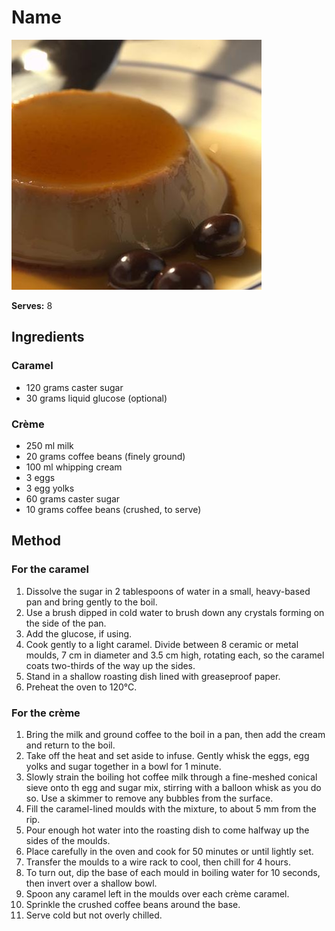 # Name

![Name](resources/coffee-creme-caramel.jpg)

**Serves:** 8

## Ingredients
### Caramel
- 120 grams caster sugar
- 30 grams liquid glucose (optional)

### Crème
- 250 ml milk
- 20 grams coffee beans (finely ground)
- 100 ml whipping cream
- 3 eggs
- 3 egg yolks
- 60 grams caster sugar
- 10 grams coffee beans (crushed, to serve)

## Method
### For the caramel
1. Dissolve the sugar in 2 tablespoons of water in a small, heavy-based pan and bring gently to the boil. 
1. Use a brush dipped in cold water to brush down any crystals forming on the side of the pan. 
1. Add the glucose, if using. 
1. Cook gently to a light caramel. Divide between 8 ceramic or metal moulds, 7 cm in diameter and 3.5 cm high, rotating each, so the caramel coats two-thirds of the way up the sides. 
1. Stand in a shallow roasting dish lined with greaseproof paper. 
1. Preheat the oven to 120°C.

### For the crème
1. Bring the milk and ground coffee to the boil in a pan, then add the cream and return to the boil. 
1. Take off the heat and set aside to infuse. Gently whisk the eggs, egg yolks and sugar together in a bowl for 1 minute. 
1. Slowly strain the boiling hot coffee milk through a fine-meshed conical sieve onto th egg and sugar mix, stirring with a balloon whisk as you do so. Use a skimmer to remove any bubbles from the surface.
1. Fill the caramel-lined moulds with the mixture, to about 5 mm from the rip. 
1. Pour enough hot water into the roasting dish to come halfway up the sides of the moulds. 
1. Place carefully in the oven and cook for 50 minutes or until lightly set. 
1. Transfer the moulds to a wire rack to cool, then chill for 4 hours.
1. To turn out, dip the base of each mould in boiling water for 10 seconds, then invert over a shallow bowl. 
1. Spoon any caramel left in the moulds over each crème caramel. 
1. Sprinkle the crushed coffee beans around the base. 
1. Serve cold but not overly chilled.